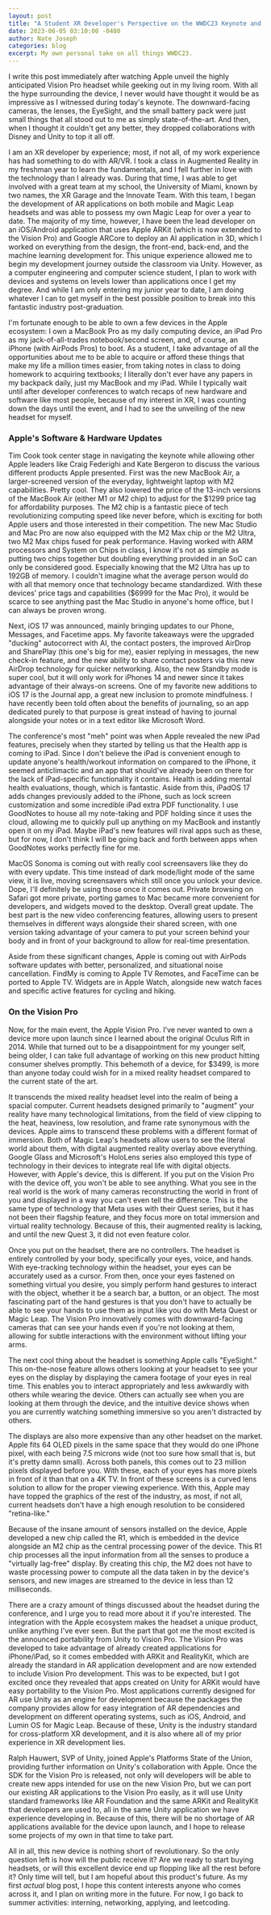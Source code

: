 ```yaml
---
layout: post
title: "A Student XR Developer's Perspective on the WWDC23 Keynote and the Apple Vision Pro"
date: 2023-06-05 03:10:00 -0400
author: Nate Joseph
categories: blog
excerpt: My own personal take on all things WWDC23.
---
```


I write this post immediately after watching Apple unveil the highly anticipated Vision Pro headset while geeking out in my living room. With all the hype surrounding the device, I never would have thought it would be as impressive as I witnessed during today's keynote. The downward-facing cameras, the lenses, the EyeSight, and the small battery pack were just small things that all stood out to me as simply state-of-the-art. And then, when I thought it couldn't get any better, they dropped collaborations with Disney and Unity to top it all off.

I am an XR developer by experience; most, if not all, of my work experience has had something to do with AR/VR. I took a class in Augmented Reality in my freshman year to learn the fundamentals, and I fell further in love with the technology than I already was. During that time, I was able to get involved with a great team at my school, the University of Miami, known by two names, the XR Garage and the Innovate Team. With this team, I began the development of AR applications on both mobile and Magic Leap headsets and was able to possess my own Magic Leap for over a year to date. The majority of my time, however, I have been the lead developer on an iOS/Android application that uses Apple ARKit (which is now extended to the Vision Pro) and Google ARCore to deploy an AI application in 3D, which I worked on everything from the design, the front-end, back-end, and the machine learning development for. This unique experience allowed me to begin my development journey outside the classroom via Unity. However, as a computer engineering and computer science student, I plan to work with devices and systems on levels lower than applications once I get my degree. And while I am only entering my junior year to date, I am doing whatever I can to get myself in the best possible position to break into this fantastic industry post-graduation.

I'm fortunate enough to be able to own a few devices in the Apple ecosystem: I own a MacBook Pro as my daily computing device, an iPad Pro as my jack-of-all-trades notebook/second screen, and, of course, an iPhone (with AirPods Pros) to boot. As a student, I take advantage of all the opportunities about me to be able to acquire or afford these things that make my life a million times easier, from taking notes in class to doing homework to acquiring textbooks; I literally don't ever have any papers in my backpack daily, just my MacBook and my iPad. While I typically wait until after developer conferences to watch recaps of new hardware and software like most people, because of my interest in XR, I was counting down the days until the event, and I had to see the unveiling of the new headset for myself.

<h3>Apple's Software & Hardware Updates</h3>
Tim Cook took center stage in navigating the keynote while allowing other Apple leaders like Craig Federighi and Kate Bergeron to discuss the various different products Apple presented. First was the new MacBook Air, a larger-screened version of the everyday, lightweight laptop with M2 capabilities. Pretty cool. They also lowered the price of the 13-inch versions of the MacBook Air (either M1 or M2 chip) to adjust for the $1299 price tag for affordability purposes. The M2 chip is a fantastic piece of tech revolutionizing computing speed like never before, which is exciting for both Apple users and those interested in their competition. The new Mac Studio and Mac Pro are now also equipped with the M2 Max chip or the M2 Ultra, two M2 Max chips fused for peak performance. Having worked with ARM processors and System on Chips in class, I know it's not as simple as putting two chips together but doubling everything provided in an SoC can only be considered good. Especially knowing that the M2 Ultra has up to 192GB of memory. I couldn't imagine what the average person would do with all that memory once that technology became standardized. With these devices' price tags and capabilities ($6999 for the Mac Pro), it would be scarce to see anything past the Mac Studio in anyone's home office, but I can always be proven wrong.

Next, iOS 17 was announced, mainly bringing updates to our Phone, Messages, and Facetime apps. My favorite takeaways were the upgraded "ducking" autocorrect with AI, the contact posters, the improved AirDrop and SharePlay (this one's big for me), easier replying in messages, the new check-in feature, and the new ability to share contact posters via this new AirDrop technology for quicker networking. Also, the new Standby mode is super cool, but it will only work for iPhones 14 and newer since it takes advantage of their always-on screens. One of my favorite new additions to iOS 17 is the Journal app, a great new inclusion to promote mindfulness. I have recently been told often about the benefits of journaling, so an app dedicated purely to that purpose is great instead of having to journal alongside your notes or in a text editor like Microsoft Word.

The conference's most "meh" point was when Apple revealed the new iPad features, precisely when they started by telling us that the Health app is coming to iPad. Since I don't believe the iPad is convenient enough to update anyone's health/workout information on compared to the iPhone, it seemed anticlimactic and an app that should've already been on there for the lack of iPad-specific functionality it contains. Health is adding mental health evaluations, though, which is fantastic. Aside from this, iPadOS 17 adds changes previously added to the iPhone, such as lock screen customization and some incredible iPad extra PDF functionality. I use GoodNotes to house all my note-taking and PDF holding since it uses the cloud, allowing me to quickly pull up anything on my MacBook and instantly open it on my iPad. Maybe iPad's new features will rival apps such as these, but for now, I don't think I will be going back and forth between apps when GoodNotes works perfectly fine for me.

MacOS Sonoma is coming out with really cool screensavers like they do with every update. This time instead of dark mode/light mode of the same view, it is live, moving screensavers which still once you unlock your device. Dope, I'll definitely be using those once it comes out. Private browsing on Safari got more private, porting games to Mac became more convenient for developers, and widgets moved to the desktop. Overall great update. The best part is the new video conferencing features, allowing users to present themselves in different ways alongside their shared screen, with one version taking advantage of your camera to put your screen behind your body and in front of your background to allow for real-time presentation.

Aside from these significant changes, Apple is coming out with AirPods software updates with better, personalized, and situational noise cancellation. FindMy is coming to Apple TV Remotes, and FaceTime can be ported to Apple TV. Widgets are in Apple Watch, alongside new watch faces and specific active features for cycling and hiking.

<h3>On the Vision Pro</h3>
Now, for the main event, the Apple Vision Pro. I've never wanted to own a device more upon launch since I learned about the original Oculus Rift in 2014. While that turned out to be a disappointment for my younger self, being older, I can take full advantage of working on this new product hitting consumer shelves promptly. This behemoth of a device, for $3499, is more than anyone today could wish for in a mixed reality headset compared to the current state of the art.

It transcends the mixed reality headset level into the realm of being a spacial computer. Current headsets designed primarily to "augment" your reality have many technological limitations, from the field of view clipping to the heat, heaviness, low resolution, and frame rate synonymous with the devices. Apple aims to transcend these problems with a different format of immersion. Both of Magic Leap's headsets allow users to see the literal world about them, with digital augmented reality overlay above everything. Google Glass and Microsoft's HoloLens series also employed this type of technology in their devices to integrate real life with digital objects. However, with Apple's device, this is different. If you put on the Vision Pro with the device off, you won't be able to see anything. What you see in the real world is the work of many cameras reconstructing the world in front of you and displayed in a way you can't even tell the difference. This is the same type of technology that Meta uses with their Quest series, but it has not been their flagship feature, and they focus more on total immersion and virtual reality technology. Because of this, their augmented reality is lacking, and until the new Quest 3, it did not even feature color.

Once you put on the headset, there are no controllers. The headset is entirely controlled by your body, specifically your eyes, voice, and hands. With eye-tracking technology within the headset, your eyes can be accurately used as a cursor. From then, once your eyes fastened on something virtual you desire, you simply perform hand gestures to interact with the object, whether it be a search bar, a button, or an object. The most fascinating part of the hand gestures is that you don't have to actually be able to see your hands to use them as input like you do with Meta Quest or Magic Leap. The Vision Pro innovatively comes with downward-facing cameras that can see your hands even if you're not looking at them, allowing for subtle interactions with the environment without lifting your arms.

The next cool thing about the headset is something Apple calls "EyeSight." This on-the-nose feature allows others looking at your headset to see your eyes on the display by displaying the camera footage of your eyes in real time. This enables you to interact appropriately and less awkwardly with others while wearing the device. Others can actually see when you are looking at them through the device, and the intuitive device shows when you are currently watching something immersive so you aren't distracted by others.

The displays are also more expensive than any other headset on the market. Apple fits 64 OLED pixels in the same space that they would do one iPhone pixel, with each being 7.5 microns wide (not too sure how small that is, but it's pretty damn small). Across both panels, this comes out to 23 million pixels displayed before you. With these, each of your eyes has more pixels in front of it than that on a 4K TV. In front of these screens is a curved lens solution to allow for the proper viewing experience. With this, Apple may have topped the graphics of the rest of the industry, as most, if not all, current headsets don't have a high enough resolution to be considered "retina-like."

Because of the insane amount of sensors installed on the device, Apple developed a new chip called the R1, which is embedded in the device alongside an M2 chip as the central processing power of the device. This R1 chip processes all the input information from all the senses to produce a "virtually lag-free" display. By creating this chip, the M2 does not have to waste processing power to compute all the data taken in by the device's sensors, and new images are streamed to the device in less than 12 milliseconds.

There are a crazy amount of things discussed about the headset during the conference, and I urge you to read more about it if you're interested. The integration with the Apple ecosystem makes the headset a unique product, unlike anything I've ever seen. But the part that got me the most excited is the announced portability from Unity to Vision Pro. The Vision Pro was developed to take advantage of already created applications for iPhone/iPad, so it comes embedded with ARKit and RealityKit, which are already the standard in AR application development and are now extended to include Vision Pro development. This was to be expected, but I got excited once they revealed that apps created on Unity for ARKit would have easy portability to the Vision Pro. Most applications currently designed for AR use Unity as an engine for development because the packages the company provides allow for easy integration of AR dependencies and development on different operating systems, such as iOS, Android, and Lumin OS for Magic Leap. Because of these, Unity is the industry standard for cross-platform XR development, and it is also where all of my prior experience in XR development lies.

Ralph Hauwert, SVP of Unity, joined Apple's Platforms State of the Union, providing further information on Unity's collaboration with Apple. Once the SDK for the Vision Pro is released, not only will developers will be able to create new apps intended for use on the new Vision Pro, but we can port our existing AR applications to the Vision Pro easily, as it will use Unity standard frameworks like AR Foundation and the same ARKit and RealityKit that developers are used to, all in the same Unity application we have experience developing in. Because of this, there will be no shortage of AR applications available for the device upon launch, and I hope to release some projects of my own in that time to take part.

All in all, this new device is nothing short of revolutionary. So the only question left is how will the public receive it? Are we ready to start buying headsets, or will this excellent device end up flopping like all the rest before it? Only time will tell, but I am hopeful about this product's future. As my first _actual_ blog post, I hope this content interests anyone who comes across it, and I plan on writing more in the future. For now, I go back to summer activities: interning, networking, applying, and leetcoding.
